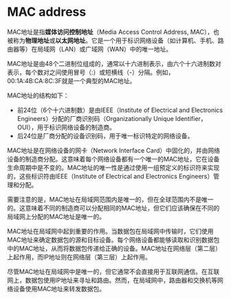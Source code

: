 # MAC address

MAC地址是指**媒体访问控制地址**（Media Access Control Address, MAC），也被称为**物理地址**或**以太网地址**。它是一个用于标识网络设备（如计算机、手机、路由器等）在局域网（LAN）或广域网（WAN）中的唯一地址。

MAC地址是由48个二进制位组成的，通常以十六进制表示，由六个十六进制数对表示，每个数对之间使用冒号（:）或短横线（-）分隔。例如，00:1A:4B:CA:8C:3F就是一个典型的MAC地址。

MAC地址的结构如下：

- 前24位（6个十六进制数）是由IEEE（Institute of Electrical and Electronics Engineers）分配的厂商识别码（Organizationally Unique Identifier，OUI），用于标识网络设备的制造商。
- 后24位是厂商分配的设备识别码，用于唯一标识特定的网络设备。

MAC地址是在网络设备的网卡（Network Interface Card）中固化的，并由网络设备的制造商分配。这意味着每个网络设备都有一个唯一的MAC地址，它在设备生命周期中是不变的。MAC地址的唯一性是通过使用一组预定义的标识符来实现的，这些标识符由IEEE（Institute of Electrical and Electronics Engineers）管理和分配。

需要注意的是，MAC地址在局域网范围内是唯一的，但在全球范围内不是唯一的。这意味着不同的制造商可以分配相同的MAC地址，但它们应该确保在不同的局域网上分配的MAC地址是唯一的。

MAC地址在局域网中起到重要的作用。当数据包在局域网中传输时，它们使用MAC地址来确定数据包的源和目标设备。每个网络设备都能够读取和识别数据包中的MAC地址，从而将数据包传递给正确的设备。MAC地址在网络层（第二层）上起作用，而IP地址则在网络层（第三层）上起作用。

尽管MAC地址在局域网中是唯一的，但它通常不会直接用于互联网通信。在互联网上，数据包使用IP地址来寻址和路由。然而，在局域网中，路由器和交换机等网络设备使用MAC地址来转发数据包。
